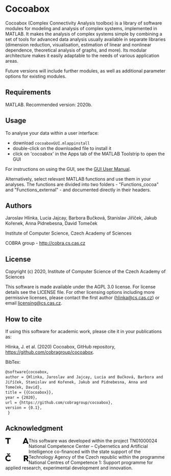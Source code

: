 # Cocoabox

Cocoabox (Complex Connectivity Analysis toolbox) is a library of software modules for modeling and analysis of complex systems, implemented in MATLAB. It makes the analysis of complex systems simple by combining a set of tools for advanced data analysis usually available in separate libraries (dimension reduction, visualisation, estimation of linear and nonlinear dependence, theoretical analysis of graphs, and more). Its modular architecture makes it easily adaptable to the needs of various application areas. 

Future versions will include further modules, as well as additional parameter options for existing modules.

## Requirements
MATLAB. Recommended version: 2020b.

## Usage
To analyse your data within a user interface:
- download `cocoaboxGUI.mlappinstall`
- double-click on the downloaded file to install it
- click on 'cocoabox' in the Apps tab of the MATLAB Toolstrip to open the GUI

For instructions on using the GUI, see the [GUI User Manual](GUI_UserManual.md).

Alternatively, select relevant MATLAB functions and use them in your analyses. The functions are divided into two folders - "Functions_cocoa" and "Functions_external" - and documented directly in their headers. 

## Authors 
Jaroslav Hlinka, Lucia Jajcay, Barbora Bučková, Stanislav Jiříček, Jakub Kořenek, Anna Pidnebesna, David Tomeček

Institute of Computer Science, Czech Academy of Sciences

COBRA group - http://cobra.cs.cas.cz 

## License
Copyright (c) 2020, Institute of Computer Science of the Czech Academy of  Sciences

This software is made available under the AGPL 3.0 license. For license details see the LICENSE file. For other licensing options including more permissive licenses, please contact the first author (hlinka@cs.cas.cz) or email licensing@cs.cas.cz.

## How to cite
If using this software for academic work, please cite it in your publications as:

Hlinka, J. et al. (2020) Cocoabox, GitHub repository, https://github.com/cobragroup/cocoabox.

BibTex:
```
@software{cocoabox, 
author = {Hlinka, Jaroslav and Jajcay, Lucia and Bučková, Barbora and Jiříček, Stanislav and Kořenek, Jakub and Pidnebesna, Anna and Tomeček, David}, 
title = {{Cocoabox}}, 
year = {2020}, 
url = {https://github.com/cobragroup/cocoabox},
version = {0.1}, 
 }
```

## Acknowledgment
<a href="https://www.tacr.cz/en/"><img align="left" margin-right="30px" src="/tacr_logo_bw.png" alt="logo TACR" height="73px"></a>This software was developed within the project TN01000024 National Competence Center – Cybernetics and Artificial Intelligence co-financed with the state support of the Technology Agency of the Czech republic within the programme National Centres of Competence 1: Support programme for applied research, experimental development and innovation.
